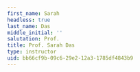 ```yaml
---
first_name: Sarah
headless: true
last_name: Das
middle_initial: ''
salutation: Prof.
title: Prof. Sarah Das
type: instructor
uid: bb66cf9b-09c6-29e2-12a3-1785df4843b9
---
```

